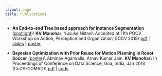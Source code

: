 ```yaml
---
layout: page
title: Publications
---
```


- **An End-to-end Tree based approach for Instance Segmentation** (<u>spotlight</u>)\\
  **KV Manohar**, Yusuke Niitani\\
  Accepted at 11th POCV Workshop on Action, Perception and Organization, ECCV 2018\\
  [pdf](http://pocv18.eecs.berkeley.edu/papers/1.pdf) | [slides](../images/files/slides_eccv18.pdf) | [poster](../images/files/poster_eccv18.pdf)

- **Bayesian Optimization with Prior Reuse for Motion Planning in Robot Soccer** (<u>poster</u>)\\
  Abhinav Agarwalla, Arnav Kumar Jain, **KV Manohar**\\
  In Proceedings of Conference on Data Science, Goa, India, Jan 2018 (CoDS-COMAD)\\
  [pdf](https://arxiv.org/abs/1611.01851) | [code](https://github.com/abhinavagarwalla/motion-simulation/tree/alglib_opt)
